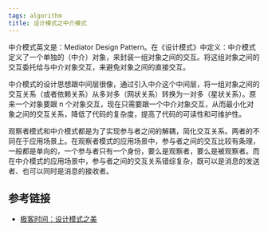 ```yaml
---
tags: algorithm
title: 设计模式之中介模式
---
```

中介模式英文是：Mediator Design Pattern。在《设计模式》中定义：中介模式定义了一个单独的（中介）对象，来封装一组对象之间的交互。将这组对象之间的交互委托给与中介对象交互，来避免对象之间的直接交互。

中介模式的设计思想跟中间层很像，通过引入中介这个中间层，将一组对象之间的交互关系（或者依赖关系）从多对多（网状关系）转换为一对多（星状关系）。原来一个对象要跟 n 个对象交互，现在只需要跟一个中介对象交互，从而最小化对象之间的交互关系，降低了代码的复杂度，提高了代码的可读性和可维护性。

观察者模式和中介模式都是为了实现参与者之间的解耦，简化交互关系。两者的不同在于应用场景上。在观察者模式的应用场景中，参与者之间的交互比较有条理，一般都是单向的，一个参与者只有一个身份，要么是观察者，要么是被观察者。而在中介模式的应用场景中，参与者之间的交互关系错综复杂，既可以是消息的发送者、也可以同时是消息的接收者。

## 参考链接
- [极客时间：设计模式之美](https://time.geekbang.org/column/article/226710)